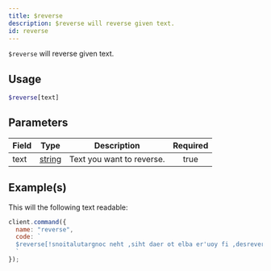 ```yaml
---
title: $reverse
description: $reverse will reverse given text.
id: reverse
---
```


`$reverse` will reverse given text.

## Usage

```php
$reverse[text]
```

## Parameters

| Field | Type                                                                                              | Description               | Required |
| ----- | ------------------------------------------------------------------------------------------------- | ------------------------- | :------: |
| text  | [string](https://developer.mozilla.org/en-US/docs/Web/JavaScript/Reference/Global_Objects/String) | Text you want to reverse. |   true   |

## Example(s)

This will the following text readable:

```javascript
client.command({
  name: "reverse",
  code: `
  $reverse[!snoitalutargnoc neht ,siht daer ot elba er'uoy fi ,desrever si txet sihT]
  `
});
```
